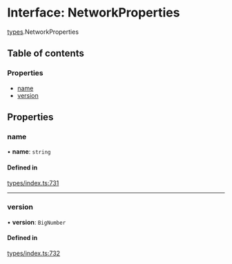 # Interface: NetworkProperties

[types](../wiki/types).NetworkProperties

## Table of contents

### Properties

- [name](../wiki/types.NetworkProperties#name)
- [version](../wiki/types.NetworkProperties#version)

## Properties

### name

• **name**: `string`

#### Defined in

[types/index.ts:731](https://github.com/PolymeshAssociation/polymesh-sdk/blob/31fdce23/src/types/index.ts#L731)

___

### version

• **version**: `BigNumber`

#### Defined in

[types/index.ts:732](https://github.com/PolymeshAssociation/polymesh-sdk/blob/31fdce23/src/types/index.ts#L732)
